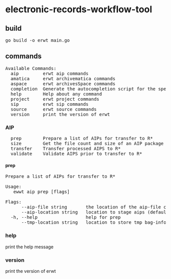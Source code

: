 # electronic-records-workflow-tool

## build
<pre>go build -o erwt main.go</pre>

## commands
<pre>
Available Commands:
  aip         erwt aip commands
  amatica     erwt archivematica commands
  aspace      erwt archivesSpace commands
  completion  Generate the autocompletion script for the specified shell
  help        Help about any command
  project     erwt project commands
  sip         erwt sip commands
  source      erwt source commands
  version     print the version of erwt
</pre>

### AIP
<pre>
  prep        Prepare a list of AIPs for transfer to R*
  size        Get the file count and size of an AIP package
  transfer    Transfer processed AIPS to R*
  validate    Validate AIPS prior to transfer to R*
</pre>
#### prep 
<pre>
Prepare a list of AIPs for transfer to R*

Usage:
   ewwt aip prep [flags]

Flags:
      --aip-file string       the location of the aip-file containing aips to process (default finds aipfile in /logs directory)
      --aip-location string   location to stage aips (default "aips/")
  -h, --help                  help for prep
      --tmp-location string   location to store tmp bag-info.txt (default "logs")
</pre>

### help
print the help message
### version
print the version of erwt